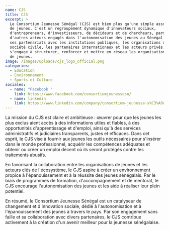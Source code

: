 ```yaml
---
name: CJS
title: CJS
excerpt: >
  Le Consortium Jeunesse Sénégal (CJS) est bien plus qu'une simple association
  de jeunes. C'est un regroupement dynamique d'innovateurs sociaux,
  d'entrepreneurs, d'investisseurs, de décideurs et de chercheurs, parmi
  d'autres acteurs engagés dans l'autonomisation des jeunes au Sénégal. Fort de
  ses partenariats avec les institutions publiques, les organisations de la
  société civile, les partenaires internationaux et les acteurs privés, le CJS
  s'engage à structurer, renforcer et mettre en réseau les organisations locales
  de jeunes.
image: /images/uploads/cjs_logo_official.png
categories:
  - Education
  - Environnement
  - Sports et Culture
sociales:
  - name: "Facebook "
    link: https://www.facebook.com/consortiumjeunessesn/
  - name: linkedin
    link: https://www.linkedin.com/company/consortium-jeunesse-s%C3%A9n%C3%A9gal/
---
```

La mission du CJS est claire et ambitieuse : œuvrer pour que les jeunes les plus exclus aient accès à des informations utiles et fiables, à des opportunités d'apprentissage et d'emploi, ainsi qu'à des services administratifs et judiciaires transparents, justes et efficaces. Dans cet esprit, le CJS vise à fournir aux jeunes les outils nécessaires pour s'insérer dans le monde professionnel, acquérir les compétences adéquates et obtenir ou créer un emploi décent où ils seront protégés contre les traitements abusifs.

En favorisant la collaboration entre les organisations de jeunes et les acteurs clés de l'écosystème, le CJS aspire à créer un environnement propice à l'épanouissement et à la réussite des jeunes sénégalais. Par le biais de programmes de formation, d'accompagnement et de mentorat, le CJS encourage l'autonomisation des jeunes et les aide à réaliser leur plein potentiel.

En résumé, le Consortium Jeunesse Sénégal est un catalyseur de changement et d'innovation sociale, dédié à l'autonomisation et à l'épanouissement des jeunes à travers le pays. Par son engagement sans faille et sa collaboration avec divers partenaires, le CJS contribue activement à la création d'un avenir meilleur pour la jeunesse sénégalaise.


